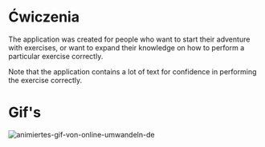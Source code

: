 # Ćwiczenia

The application was created for people who want to start their adventure with exercises, or want to expand their knowledge on how to perform a particular exercise correctly.


Note that the application contains a lot of text for confidence in performing the exercise correctly.




# Gif's


![animiertes-gif-von-online-umwandeln-de](https://user-images.githubusercontent.com/87803016/179417809-b9a61fe3-0ab9-427a-926d-3c833f0378f8.gif)
